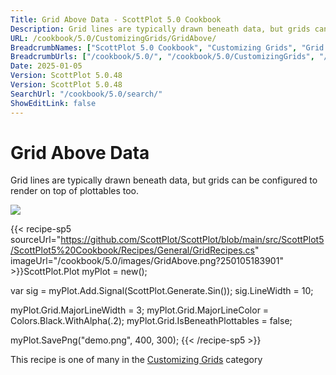 ```yaml
---
Title: Grid Above Data - ScottPlot 5.0 Cookbook
Description: Grid lines are typically drawn beneath data, but grids can be configured to render on top of plottables too.
URL: /cookbook/5.0/CustomizingGrids/GridAbove/
BreadcrumbNames: ["ScottPlot 5.0 Cookbook", "Customizing Grids", "Grid Above Data"]
BreadcrumbUrls: ["/cookbook/5.0/", "/cookbook/5.0/CustomizingGrids", "/cookbook/5.0/CustomizingGrids/GridAbove"]
Date: 2025-01-05
Version: ScottPlot 5.0.48
Version: ScottPlot 5.0.48
SearchUrl: "/cookbook/5.0/search/"
ShowEditLink: false
---
```



<div class='d-flex align-items-center mt-5'>
<h1 class='me-2 text-dark my-0 border-0'>Grid Above Data</h1>
</div>

Grid lines are typically drawn beneath data, but grids can be configured to render on top of plottables too.

[![](/cookbook/5.0/images/GridAbove.png?250105183901)](/cookbook/5.0/images/GridAbove.png?250105183901)

{{< recipe-sp5 sourceUrl="https://github.com/ScottPlot/ScottPlot/blob/main/src/ScottPlot5/ScottPlot5%20Cookbook/Recipes/General/GridRecipes.cs" imageUrl="/cookbook/5.0/images/GridAbove.png?250105183901" >}}ScottPlot.Plot myPlot = new();

var sig = myPlot.Add.Signal(ScottPlot.Generate.Sin());
sig.LineWidth = 10;

myPlot.Grid.MajorLineWidth = 3;
myPlot.Grid.MajorLineColor = Colors.Black.WithAlpha(.2);
myPlot.Grid.IsBeneathPlottables = false;

myPlot.SavePng("demo.png", 400, 300);
{{< /recipe-sp5 >}}

<div class='my-5 text-center'>This recipe is one of many in the <a href='/cookbook/5.0/CustomizingGrids'>Customizing Grids</a> category</div>


